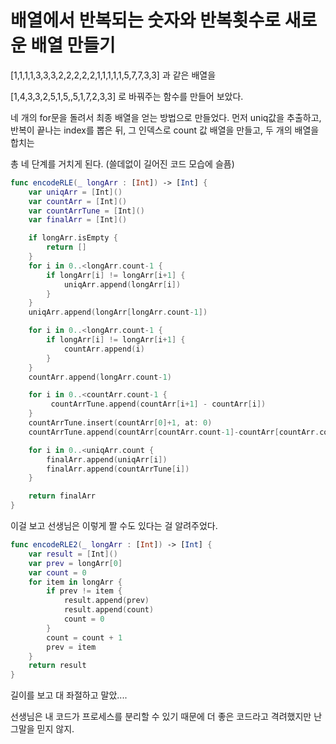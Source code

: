 # 배열에서 반복되는 숫자와 반복횟수로 새로운 배열 만들기


[1,1,1,1,3,3,3,2,2,2,2,2,1,1,1,1,1,5,7,7,3,3]
과 같은 배열을


[1,4,3,3,2,5,1,5,,5,1,7,2,3,3]
로 바꿔주는 함수를 만들어 보았다.



네 개의 for문을 돌려서 최종 배열을 얻는 방법으로 만들었다.
먼저 uniq값을 추출하고,
반복이 끝나는 index를 뽑은 뒤,
그 인덱스로 count 값 배열을 만들고,
두 개의 배열을 합치는


총 네 단계를 거치게 된다. (쓸데없이 길어진 코드 모습에 슬픔)

```swift
func encodeRLE(_ longArr : [Int]) -> [Int] {
    var uniqArr = [Int]()
    var countArr = [Int]()
    var countArrTune = [Int]()
    var finalArr = [Int]()

    if longArr.isEmpty {
        return []
    }
    for i in 0..<longArr.count-1 {
        if longArr[i] != longArr[i+1] {
            uniqArr.append(longArr[i])
        }
    }
    uniqArr.append(longArr[longArr.count-1])

    for i in 0..<longArr.count-1 {
        if longArr[i] != longArr[i+1] {
            countArr.append(i)
        }
    }
    countArr.append(longArr.count-1)

    for i in 0..<countArr.count-1 {
         countArrTune.append(countArr[i+1] - countArr[i])
    }
    countArrTune.insert(countArr[0]+1, at: 0)
    countArrTune.append(countArr[countArr.count-1]-countArr[countArr.count-2])

    for i in 0..<uniqArr.count {
        finalArr.append(uniqArr[i])
        finalArr.append(countArrTune[i])
    }

    return finalArr
}
```


이걸 보고 선생님은 이렇게 짤 수도 있다는 걸 알려주었다.
```swift
func encodeRLE2(_ longArr : [Int]) -> [Int] {
    var result = [Int]()
    var prev = longArr[0]
    var count = 0
    for item in longArr {
        if prev != item {
            result.append(prev)
            result.append(count)
            count = 0
        }
        count = count + 1
        prev = item
    }
    return result
}
```

길이를 보고 대 좌절하고 말았....


선생님은 내 코드가 프로세스를 분리할 수 있기 때문에 더 좋은 코드라고 격려했지만
난 그말을 믿지 않지.
